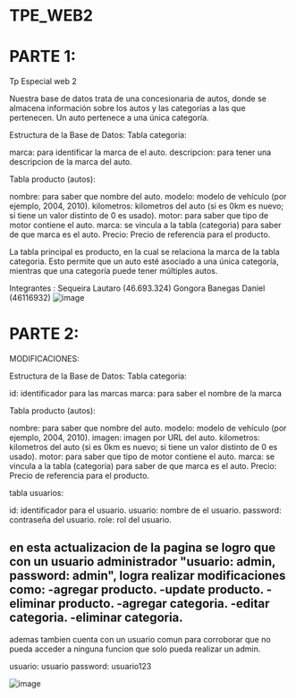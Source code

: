 # TPE_WEB2
# PARTE 1:
Tp Especial web 2

Nuestra base de datos trata de una concesionaria de autos, donde se almacena información sobre los autos y las categorías a las que pertenecen. Un auto pertenece a una única categoría.

Estructura de la Base de Datos:
Tabla categoria:

marca: para identificar la marca de el auto.
descripcion: para tener una descripcion de la marca del auto.


Tabla producto (autos):

nombre: para saber que nombre del auto.
modelo: modelo de vehículo (por ejemplo, 2004, 2010).
kilometros: kilometros del auto (si es 0km es nuevo; si tiene un valor distinto de 0 es usado).
motor: para saber que tipo de motor contiene el auto.
marca: se vincula a la tabla (categoria) para saber de que marca es el auto.
Precio: Precio de referencia para el producto.

La tabla principal es producto, en la cual se relaciona la marca de la tabla categoria. Esto permite que un auto esté asociado a una única categoría, mientras que una categoría puede tener múltiples autos.

Integrantes :
Sequeira Lautaro (46.693.324)
Gongora Banegas Daniel (46116932)
![image](https://github.com/user-attachments/assets/45ed6272-b567-4d39-8dda-735551438c3a)

# PARTE 2:
MODIFICACIONES: 

Estructura de la Base de Datos:
Tabla categoria:

id: identificador para las marcas
marca: para saber el nombre de la marca


Tabla producto (autos):

nombre: para saber que nombre del auto.
modelo: modelo de vehículo (por ejemplo, 2004, 2010).
imagen: imagen por URL del auto.
kilometros: kilometros del auto (si es 0km es nuevo; si tiene un valor distinto de 0 es usado).
motor: para saber que tipo de motor contiene el auto.
marca: se vincula a la tabla (categoria) para saber de que marca es el auto.
Precio: Precio de referencia para el producto.

tabla usuarios:

id: identificador para el usuario.
usuario: nombre de el usuario.
password: contraseña del usuario.
role: rol del usuario.

en esta actualizacion de la pagina se logro que con un usuario administrador "usuario: admin, password: admin", logra realizar modificaciones como: 
-agregar producto.
-update producto.
-eliminar producto.
-agregar categoria.
-editar categoria.
-eliminar categoria.
-


ademas tambien cuenta con un usuario comun para corroborar que no pueda acceder a ninguna funcion que solo pueda realizar un admin.

usuario: usuario
password: usuario123

![image](https://github.com/user-attachments/assets/5bff4e24-bd57-4aa8-b296-461111d6a1b6)





